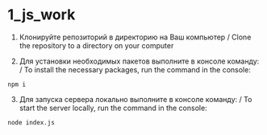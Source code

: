 # 1_js_work

1. Клонируйте репозиторий в директорию на Ваш компьютер  /  Clone the repository to a directory on your computer
   
3. Для установки необходимых пакетов выполните в консоле команду:  /  To install the necessary packages, run the command in the console:

```
npm i
```

3. Для запуска сервера локально выполните в консоле команду:  /  To start the server locally, run the command in the console:

```
node index.js
```
